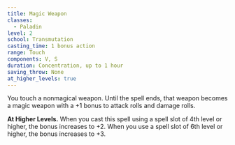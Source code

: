 ```yaml
---
title: Magic Weapon
classes:
  - Paladin
level: 2
school: Transmutation
casting_time: 1 bonus action
range: Touch
components: V, S
duration: Concentration, up to 1 hour
saving_throw: None
at_higher_levels: true
---
```


You touch a nonmagical weapon. Until the spell ends, that weapon becomes a magic weapon with a +1 bonus to attack rolls and damage rolls.

**At Higher Levels.** When you cast this spell using a spell slot of 4th level or higher, the bonus increases to +2. When you use a spell slot of 6th level or higher, the bonus increases to +3.
